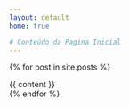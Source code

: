 ```yaml
---
layout: default
home: true

# Conteúdo da Pagina Inicial
---
```


{% for post in site.posts %}
<section id="{{post.name}}" class="white-space-160">
  <div class="container">
    <div class="row home1-about text-center">
      <div class="col-12 col-md-8 offset-md-2 home1-about__info">
        {{ content }}
      </div>
    </div>
  </div>
</section>
{% endfor %}
